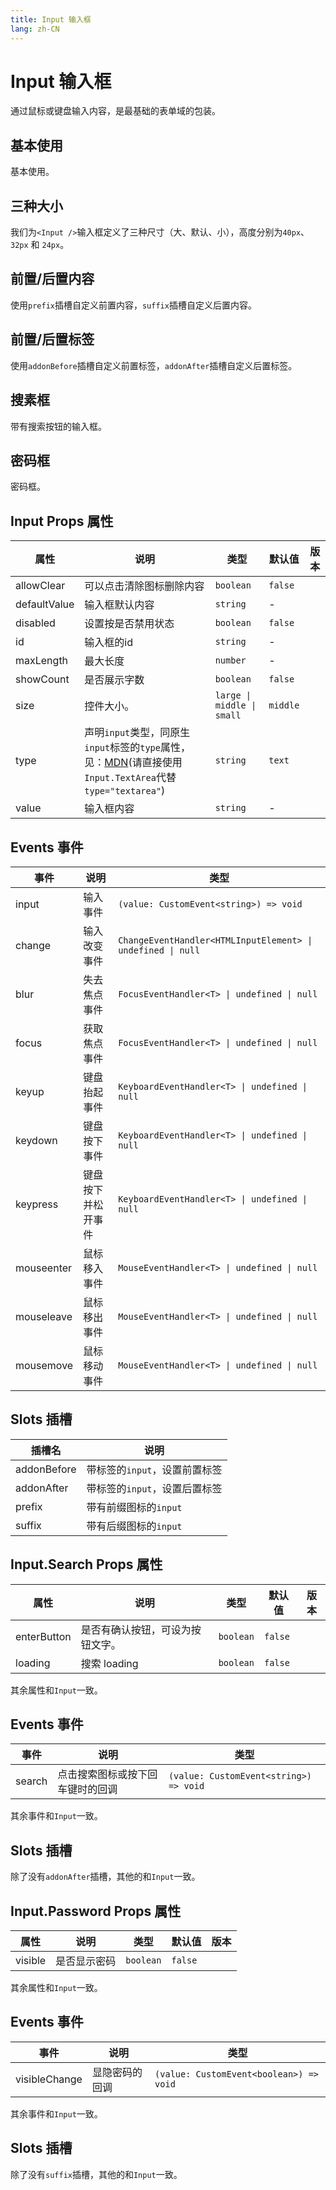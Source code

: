 ```yaml
---
title: Input 输入框
lang: zh-CN
---
```


# Input 输入框

通过鼠标或键盘输入内容，是最基础的表单域的包装。

## 基本使用

基本使用。

<demo src="../../../../example/input/basic.svelte"></demo>

## 三种大小

我们为`<Input />`输入框定义了三种尺寸（大、默认、小），高度分别为`40px`、`32px` 和 `24px`。

<demo src="../../../../example/input/size.svelte"></demo>

## 前置/后置内容

使用`prefix`插槽自定义前置内容，`suffix`插槽自定义后置内容。

<demo src="../../../../example/input/prefix-suffix.svelte"></demo>

## 前置/后置标签

使用`addonBefore`插槽自定义前置标签，`addonAfter`插槽自定义后置标签。

<demo src="../../../../example/input/addon.svelte"></demo>

## 搜素框

带有搜索按钮的输入框。

<demo src="../../../../example/input/search.svelte"></demo>

## 密码框

密码框。

<demo src="../../../../example/input/password.svelte"></demo>

## Input Props 属性

| 属性         | 说明                                                                                                                                                                                           | 类型                       | 默认值   | 版本 |
| ------------ | ---------------------------------------------------------------------------------------------------------------------------------------------------------------------------------------------- | -------------------------- | -------- | ---- |
| allowClear   | 可以点击清除图标删除内容                                                                                                                                                                       | `boolean`                  | `false`  |      |
| defaultValue | 输入框默认内容                                                                                                                                                                                 | `string`                   | -        |      |
| disabled     | 设置按是否禁用状态                                                                                                                                                                             | `boolean`                  | `false`  |
| id           | 输入框的id                                                                                                                                                                                     | `string`                   | -        |      |
| maxLength    | 最大长度                                                                                                                                                                                       | `number`                   | -        |      |
| showCount    | 是否展示字数                                                                                                                                                                                   | `boolean`                  | `false`  |      |
| size         | 控件大小。                                                                                                                                                                                     | `large \| middle \| small` | `middle` |      |
| type         | 声明`input`类型，同原生`input`标签的`type`属性，见：[MDN](https://developer.mozilla.org/zh-CN/docs/Web/HTML/Element/input#%E5%B1%9E%E6%80%A7)(请直接使用`Input.TextArea`代替`type="textarea"`) | `string`                   | `text`   |      |
| value        | 输入框内容                                                                                                                                                                                     | `string`                   | -        |      |


## Events 事件

| 事件       | 说明               | 类型                                                        |
| ---------- | ------------------ | ----------------------------------------------------------- |
| input      | 输入事件           | `(value: CustomEvent<string>) => void`                      |
| change     | 输入改变事件       | `ChangeEventHandler<HTMLInputElement> \| undefined \| null` |
| blur       | 失去焦点事件       | `FocusEventHandler<T> \| undefined \| null`                 |
| focus      | 获取焦点事件       | `FocusEventHandler<T> \| undefined \| null`                 |
| keyup      | 键盘抬起事件       | `KeyboardEventHandler<T> \| undefined \| null`              |
| keydown    | 键盘按下事件       | `KeyboardEventHandler<T> \| undefined \| null`              |
| keypress   | 键盘按下并松开事件 | `KeyboardEventHandler<T> \| undefined \| null`              |
| mouseenter | 鼠标移入事件       | `MouseEventHandler<T> \| undefined \| null`                 |
| mouseleave | 鼠标移出事件       | `MouseEventHandler<T> \| undefined \| null`                 |
| mousemove  | 鼠标移动事件       | `MouseEventHandler<T> \| undefined \| null`                 |

## Slots 插槽

| 插槽名      | 说明                          |
| ----------- | ----------------------------- |
| addonBefore | 带标签的`input`，设置前置标签 |
| addonAfter  | 带标签的`input`，设置后置标签 |
| prefix      | 带有前缀图标的`input`         |
| suffix      | 带有后缀图标的`input`         |

## Input.Search Props 属性

| 属性        | 说明                             | 类型      | 默认值  | 版本 |
| ----------- | -------------------------------- | --------- | ------- | ---- |
| enterButton | 是否有确认按钮，可设为按钮文字。 | `boolean` | `false` |      |
| loading     | 搜索 loading                     | `boolean` | `false` |      |

其余属性和`Input`一致。

## Events 事件

| 事件   | 说明                             | 类型                                   |
| ------ | -------------------------------- | -------------------------------------- |
| search | 点击搜索图标或按下回车键时的回调 | `(value: CustomEvent<string>) => void` |

其余事件和`Input`一致。

## Slots 插槽

除了没有`addonAfter`插槽，其他的和`Input`一致。

## Input.Password Props 属性

| 属性    | 说明         | 类型      | 默认值  | 版本 |
| ------- | ------------ | --------- | ------- | ---- |
| visible | 是否显示密码 | `boolean` | `false` |      |

其余属性和`Input`一致。

## Events 事件

| 事件          | 说明           | 类型                                    |
| ------------- | -------------- | --------------------------------------- |
| visibleChange | 显隐密码的回调 | `(value: CustomEvent<boolean>) => void` |

其余事件和`Input`一致。

## Slots 插槽

除了没有`suffix`插槽，其他的和`Input`一致。